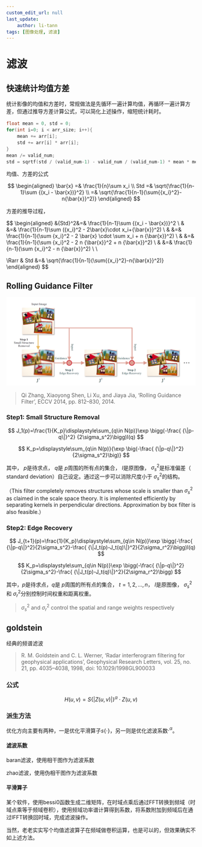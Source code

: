 ```yaml
---
custom_edit_url: null
last_update:
    author: li-tann
tags: [图像处理, 滤波]
---
```


# 滤波

## 快速统计均值方差

统计影像的均值和方差时，常规做法是先循环一遍计算均值，再循环一遍计算方差，但通过推导方差计算公式，可以简化上述操作，缩短统计耗时。

```cpp
float mean = 0, std = 0;
for(int i=0; i < arr_size; i++){
    mean += arr[i];
    std += arr[i] * arr[i];
}
mean /= valid_num;
std = sqrtf(std / (valid_num-1) - valid_num / (valid_num-1) * mean * mean);
```

均值、方差的公式

$$
\begin{aligned}
\bar{x} =& \frac{1}{n}\sum x_i \\
    Std =& \sqrt{\frac{1}{n-1}\sum {(x_i - \bar{x})}^2} \\
        =& \sqrt{\frac{1}{n-1}(\sum{{x_i}^2}-n{\bar{x}}^2)}
\end{aligned}
$$

方差的推导过程，

$$
\begin{aligned}
&{Std}^2&=& \frac{1}{n-1}\sum {(x_i - \bar{x})}^2 \\
&       &=& \frac{1}{n-1}\sum ({x_i}^2 - 2\bar{x}\cdot x_i+{\bar{x}}^2) \\
&       &=& \frac{1}{n-1}(\sum {x_i}^2 - 2 \bar{x} \cdot \sum x_i  + n {\bar{x}}^2) \\
&       &=& \frac{1}{n-1}(\sum {x_i}^2 - 2 n {\bar{x}}^2  + n {\bar{x}}^2) \\
&       &=& \frac{1}{n-1}(\sum {x_i}^2 -  n {\bar{x}}^2) \\ \\

\Rarr & Std &=& \sqrt{\frac{1}{n-1}(\sum{{x_i}^2}-n{\bar{x}}^2)}
\end{aligned}
$$

## Rolling Guidance Filter

![process](pics/rg_filter_pics_03.png)

> Qi Zhang, Xiaoyong Shen, Li Xu, and Jiaya Jia, ‘Rolling Guidance Filter’, ECCV 2014, pp. 812–830, 2014.

### Step1: Small Structure Removal

$$
J_1(p)=\frac{1}{K_p}\displaystyle\sum_{q\in N(p)}\exp \bigg(-\frac{ {\|p-q\|}^2} {2\sigma_s^2}\bigg)I(q)
$$

$$
K_p=\displaystyle\sum_{q\in N(p)}{\exp \big(-\frac{ {\|p-q\|}^2} {2\sigma_s^2}\big)}
$$

其中， $p$是待求点， $q$是 $p$周围的所有点的集合， $I$是原图像， $\sigma_s^2$是标准偏差（ standard deviation）自己设定。通过这一步可以消除尺度小于 $\sigma_s^2$的结构。

（This filter completely removes structures whose scale is smaller than $\sigma_s^2$ as claimed in the scale space theory. It is implemented efficiently by separating kernels in perpendicular directions. Approximation by box filter is also feasible.）

### Step2: Edge Recovery

$$
J_{t+1}(p)=\frac{1}{K_p}\displaystyle\sum_{q\in N(p)}\exp \bigg(-\frac{ {\|p-q\|}^2}{2\sigma_s^2}-\frac{ {\|J_t(p)-J_t(q)\|}^2}{2\sigma_r^2}\bigg)I(q)
$$

$$
K_p=\displaystyle\sum_{q\in N(p)}\exp \bigg(-\frac{ {\|p-q\|}^2}{2\sigma_s^2}-\frac{ {\|J_t(p)-J_t(q)\|}^2}{2\sigma_r^2}\bigg)
$$

其中，$p$是待求点，$q$是 $p$周围的所有点的集合， $t=1,2,…,n$， $I$是原图像， $\sigma_s^2$和 $\sigma_r^2$分别控制时间权重和距离权重。

> $\sigma_s^2$ and $\sigma_r^2$ control the spatial and range weights respectively

## goldstein

经典的频谱滤波

> R. M. Goldstein and C. L. Werner, ‘Radar interferogram filtering for geophysical applications’, Geophysical Research Letters, vol. 25, no. 21, pp. 4035–4038, 1998, doi: 10.1029/1998GL900033

### 公式

$$
H(u,v) = {S\{ \lvert Z(u,v)\rvert \}}^\alpha \cdot Z(u,v)
$$

### 派生方法

优化方向主要有两种，一是优化平滑算子$s\{\cdot\}$，另一则是优化滤波系数${\cdot}^{\alpha}$。

#### 滤波系数

baran滤波，使用相干图作为滤波系数

zhao滤波，使用伪相干图作为滤波系数

#### 平滑算子

某个软件，使用bessi0函数生成二维矩阵，在时域点乘后通过FFT转换到频域（时域点乘等于频域卷积），使用频域功率谱计算得到系数，将系数附加到频域后在通过IFFT转换回时域，完成滤波操作。

当然，老老实实写个均值滤波算子在频域做卷积运算，也是可以的，但效果确实不如上述方法。
